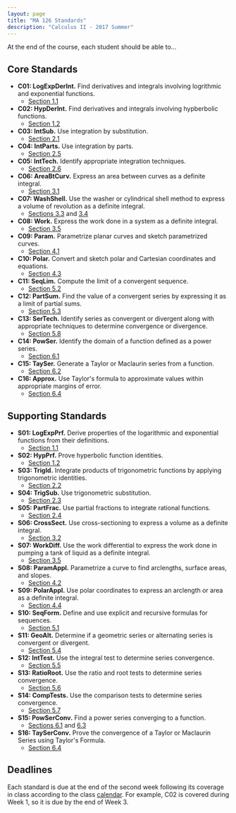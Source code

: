 ```yaml
---
layout: page
title: "MA 126 Standards"
description: "Calculus II - 2017 Summer"
---
```


At the end of the course, each student should be able to...

## Core Standards

- **C01: LogExpDerInt.**
  Find derivatives and integrals involving logrithmic and exponential
  functions.
    - [Section 1.1](/resources/calculus2/1/1/)
- **C02: HypDerInt.**
  Find derivatives and integrals involving hypberbolic functions.
    - [Section 1.2](/resources/calculus2/1/2/)
- **C03: IntSub.**
  Use integration by substitution.
    - [Section 2.1](/resources/calculus2/2/1/)
- **C04: IntParts.**
  Use integration by parts.
    - [Section 2.5](/resources/calculus2/2/5/)
- **C05: IntTech.**
  Identify appropriate integration techniques.
    - [Section 2.6](/resources/calculus2/2/6/)
- **C06: AreaBtCurv.**
  Express an area between curves as a definite integral.
    - [Section 3.1](/resources/calculus2/3/1/)
- **C07: WashShell.**
  Use the washer or cylindrical shell method to express a volume of
  revolution as a definite integral.
    - [Sections 3.3](/resources/calculus2/3/3/) and
      [3.4](/resources/calculus2/3/4/)
- **C08: Work.**
  Express the work done in a system as a definite integral.
    - [Section 3.5](/resources/calculus2/3/5/)
- **C09: Param.**
  Parametrize planar curves and sketch parametrized curves.
    - [Section 4.1](/resources/calculus2/4/1/)
- **C10: Polar.**
  Convert and sketch polar and Cartesian coordinates and equations.
    - [Section 4.3](/resources/calculus2/4/3/)
- **C11: SeqLim.**
  Compute the limit of a convergent sequence.
    - [Section 5.2](/resources/calculus2/5/2/)
- **C12: PartSum.**
  Find the value of a convergent series by expressing it as a limit of
  partial sums.
    - [Section 5.3](/resources/calculus2/5/3/)
- **C13: SerTech.**
  Identify series as convergent or divergent along with appropriate techniques
  to determine convergence or divergence.
    - [Section 5.8](/resources/calculus2/5/8/)
- **C14: PowSer.**
  Identify the domain of a function defined as a power series.
    - [Section 6.1](/resources/calculus2/6/1/)
- **C15: TaySer.**
  Generate a Taylor or Maclaurin series from a function.
    - [Section 6.2](/resources/calculus2/6/2/)
- **C16: Approx.**
  Use Taylor's formula to approximate values within appropriate margins of
  error.
    - [Section 6.4](/resources/calculus2/6/4/)

## Supporting Standards

- **S01: LogExpPrf.**
  Derive properties of the logarithmic and exponential functions from their
  definitions.
    - [Section 1.1](/resources/calculus2/1/1/)
- **S02: HypPrf.**
  Prove hyperbolic function identities.
    - [Section 1.2](/resources/calculus2/1/2/)
- **S03: TrigId.**
  Integrate products of trigonometric functions by applying trigonometric
  identities.
    - [Section 2.2](/resources/calculus2/2/2/)
- **S04: TrigSub.**
  Use trigonometric substitution.
    - [Section 2.3](/resources/calculus2/2/3/)
- **S05: PartFrac.**
  Use partial fractions to integrate rational functions.
    - [Section 2.4](/resources/calculus2/2/4/)
- **S06: CrossSect.**
  Use cross-sectioning to express a volume as a definite integral.
    - [Section 3.2](/resources/calculus2/3/2/)
- **S07: WorkDiff.**
  Use the work differential to express the work done in pumping a tank
  of liquid as a definite integral.
    - [Section 3.5](/resources/calculus2/3/5/)
- **S08: ParamAppl.**
  Parametrize a curve to find arclengths, surface areas, and slopes.
    - [Section 4.2](/resources/calculus2/4/2/)
- **S09: PolarAppl.**
  Use polar coordinates to express an arclength or area as a definite
  integral.
    - [Section 4.4](/resources/calculus2/4/4/)
- **S10: SeqForm.**
  Define and use explicit and recursive formulas for sequences.
    - [Section 5.1](/resources/calculus2/5/1/)
- **S11: GeoAlt.**
  Determine if a geometric series or alternating series is convergent or
  divergent.
    - [Section 5.4](/resources/calculus2/5/4/)
- **S12: IntTest.**
  Use the integral test to determine series convergence.
    - [Section 5.5](/resources/calculus2/5/5/)
- **S13: RatioRoot.**
  Use the ratio and root tests to determine series convergence.
    - [Section 5.6](/resources/calculus2/5/6/)
- **S14: CompTests.**
  Use the comparison tests to determine series convergence.
    - [Section 5.7](/resources/calculus2/5/7/)
- **S15: PowSerConv.**
  Find a power series converging to a function.
    - [Sections 6.1](/resources/calculus2/6/1/) and
      [6.3](/resources/calculus2/6/3/)
- **S16: TaySerConv.**
  Prove the convergence of a Taylor or Maclaurin Series using Taylor's
  Formula.
    - [Section 6.4](/resources/calculus2/6/4/)

## Deadlines

Each standard is due at the end of the second week following its coverage in
class according to the class [calendar][calendar]. For example, C02 is covered
during Week 1, so it is due by the end of Week 3.


[calendar]: ../calendar/
